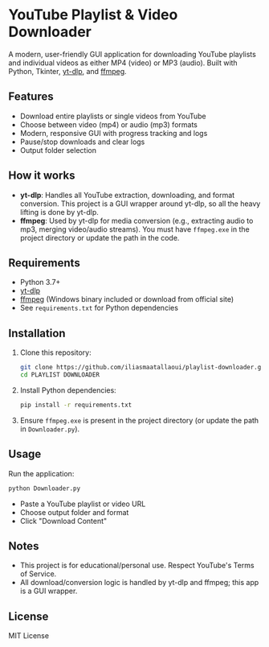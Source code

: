 # YouTube Playlist & Video Downloader

A modern, user-friendly GUI application for downloading YouTube playlists and individual videos as either MP4 (video) or MP3 (audio). Built with Python, Tkinter, [yt-dlp](https://github.com/yt-dlp/yt-dlp), and [ffmpeg](https://ffmpeg.org/).

## Features
- Download entire playlists or single videos from YouTube
- Choose between video (mp4) or audio (mp3) formats
- Modern, responsive GUI with progress tracking and logs
- Pause/stop downloads and clear logs
- Output folder selection

## How it works
- **yt-dlp**: Handles all YouTube extraction, downloading, and format conversion. This project is a GUI wrapper around yt-dlp, so all the heavy lifting is done by yt-dlp.
- **ffmpeg**: Used by yt-dlp for media conversion (e.g., extracting audio to mp3, merging video/audio streams). You must have `ffmpeg.exe` in the project directory or update the path in the code.

## Requirements
- Python 3.7+
- [yt-dlp](https://github.com/yt-dlp/yt-dlp)
- [ffmpeg](https://ffmpeg.org/) (Windows binary included or download from official site)
- See `requirements.txt` for Python dependencies

## Installation
1. Clone this repository:
   ```sh
   git clone https://github.com/iliasmaatallaoui/playlist-downloader.git
   cd PLAYLIST DOWNLOADER
   ```
2. Install Python dependencies:
   ```sh
   pip install -r requirements.txt
   ```
3. Ensure `ffmpeg.exe` is present in the project directory (or update the path in `Downloader.py`).

## Usage
Run the application:
```sh
python Downloader.py
```

- Paste a YouTube playlist or video URL
- Choose output folder and format
- Click "Download Content"

## Notes
- This project is for educational/personal use. Respect YouTube's Terms of Service.
- All download/conversion logic is handled by yt-dlp and ffmpeg; this app is a GUI wrapper.

## License
MIT License
